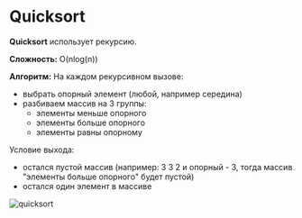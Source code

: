 # Quicksort

__Quicksort__ использует рекурсию.

__Cложность:__ O(nlog(n))

__Алгоритм:__ 
На каждом рекурсивном вызове:
* выбрать опорный элемент (любой, например середина)
* разбиваем массив на 3 группы:
  * элементы меньше опорного
  * элементы больше опорного
  * элементы равны опорному

Условие выхода:
* остался пустой массив (например: 3 3 2 и опорный - 3, тогда массив "элементы больше опорного" будет пустой)
* остался один элемент в массиве

![quicksort](https://i.ibb.co/JQDQnB9/Screenshot-1.png)
